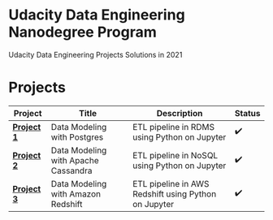 # Udacity Data Engineering Nanodegree Program

Udacity Data Engineering Projects Solutions in 2021

# Projects

Project | Title | Description | Status
------------ | ------------- | ------------- | -------------
**[Project 1](Project%201%20-%20Data%20Modeling%20with%20Postgres)** | Data Modeling with Postgres | ETL pipeline in RDMS using Python on Jupyter | :heavy_check_mark:
**[Project 2](Project%202%20-%20Data%20Modeling%20with%20Apache%20Cassandra)** | Data Modeling with Apache Cassandra | ETL pipeline in NoSQL using Python on Jupyter | :heavy_check_mark:
**[Project 3](Project%203%20-%20Data%20Modeling%20with%20Amazon%20Redshift)** | Data Modeling with Amazon Redshift | ETL pipeline in AWS Redshift using Python on Jupyter | :heavy_check_mark:
